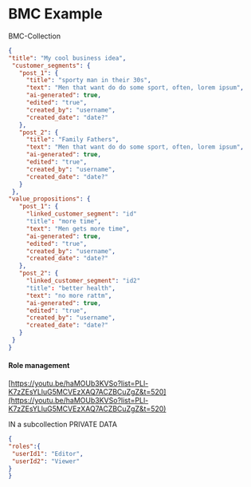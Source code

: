 # BMC Example

BMC-Collection

```JSON
{
"title": "My cool business idea",
 "customer_segments": {
   "post_1": {
     "title": "sporty man in their 30s",
     "text": "Men that want do do some sport, often, lorem ipsum",
     "ai-generated": true,
     "edited": "true",
     "created_by": "username",
     "created_date": "date?"     
   },
   "post_2": {
     "title": "Family Fathers",
     "text": "Men that want do do some sport, often, lorem ipsum",
     "ai-generated": true,
     "edited": "true",
     "created_by": "username",
     "created_date": "date?"     
   }
 },
"value_propositions": {
   "post_1": {
     "linked_customer_segment": "id"
     "title": "more time",
     "text": "Men gets more time",
     "ai-generated": true,
     "edited": "true",
     "created_by": "username",
     "created_date": "date?"     
   },
   "post_2": {
     "linked_customer_segment": "id2"
     "title": "better health",
     "text": "no more rattm",
     "ai-generated": true,
     "edited": "true",
     "created_by": "username",
     "created_date": "date?"     
   }
 }
}

```

#### Role management
[https://youtu.be/haMOUb3KVSo?list=PLl-K7zZEsYLluG5MCVEzXAQ7ACZBCuZgZ&t=520](https://youtu.be/haMOUb3KVSo?list=PLl-K7zZEsYLluG5MCVEzXAQ7ACZBCuZgZ&t=520)

IN a subcollection PRIVATE DATA
```JSON
{
"roles":{
 "userId1": "Editor",
 "userId2": "Viewer"
}
}
```

